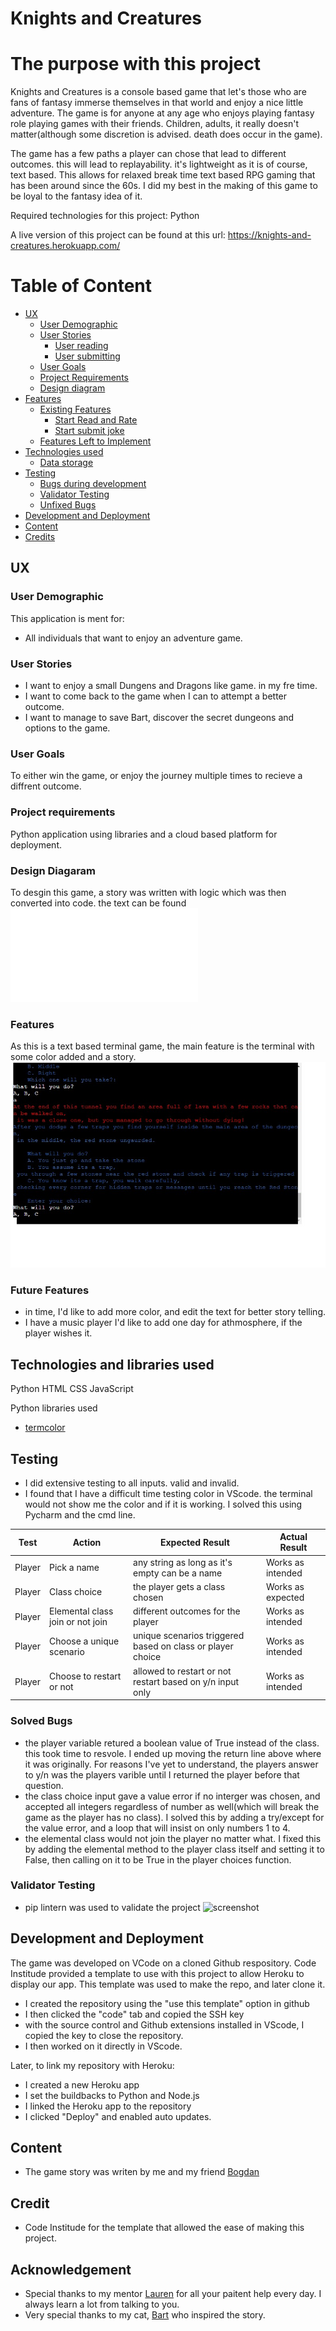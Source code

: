 # Knights and Creatures

# The purpose with this project

Knights and Creatures is a console based game that let's those who are fans of fantasy immerse themselves in that world and enjoy a nice little adventure.  The game is for anyone at any age who enjoys playing fantasy role playing games with their friends. Children, adults, it really doesn't matter(although some discretion is advised. death does occur in the game).


The game has a few paths a player can chose that lead to different outcomes. this will lead to replayability. it's lightweight as it is of course, text based. This allows for relaxed break time text based RPG gaming that has been around since the 60s. I did my best in the making of this game to be loyal to the fantasy idea of it.

Required technologies for this project: Python

A live version of this project can be found at this url: https://knights-and-creatures.herokuapp.com/

# Table of Content

+ [UX](#ux "UX")
  + [User Demographic](#user-demographic "User Demographic")
  + [User Stories](#user-stories "User Stories")
    + [User reading](#user-reading "User reading")
    + [User submitting](#user-submitting "User submitting")
  + [User Goals](#user-goals "User goals")
  + [Project Requirements](#project-requirements "Project Requirements")
  + [Design diagram](#design-diagram "Design diagram")
+ [Features](#features "Features")
  + [Existing Features](#existing-features "Existing Features")
    + [Start Read and Rate](#start-read-and-rate "Start read and rate")
    + [Start submit joke](#start-submit-joke "Start submit joke")
  + [Features Left to Implement](#features-left-to-implement "Features Left to Implement")
+ [Technologies used](#technologies-used "Technologies used")
  + [Data storage](#data-storage "Data Storage")
+ [Testing](#testing "Testing")
  + [Bugs during development](#bugs-during-development "Bugs during development")
  + [Validator Testing](#validator-testing "Validator Testing")
  + [Unfixed Bugs](#unfixed-bugs "Unfixed Bugs")
+ [Development and Deployment](#development-and-deployment "Development and Deployment")
+ [Content](#content "Content")
+ [Credits](#credits "Credits")

## UX

### User Demographic

This application is ment for:

 - All individuals that want to enjoy an adventure game.

 ### User Stories

 - I want to enjoy a small Dungens and Dragons like game. in my fre time.
 - I want to come back to the game when I can to attempt a better outcome. 
 - I want to manage to save Bart, discover the secret dungeons and options to the game. 

 ### User Goals

 To either win the game, or enjoy the journey multiple times to recieve a diffrent outcome. 

 ### Project requirements

 Python application using libraries and a cloud based platform for deployment.

 ### Design Diagaram

 To desgin this game, a story was written with logic which was then converted into code. the text can be found ![here.](assests/text/FindBartholomew.txt) 

 ### Features
 As this is a text based terminal game, the main feature is the terminal with some color added and a story.  ![screenshot of the game](assests/images/terminal.jpg)
 ### Future Features
 - in time, I'd like to add more color, and edit the text for better story telling.
 - I have a music player I'd like to add one day for athmosphere, if the player wishes it.
 ## Technologies and libraries used

 Python
 HTML
 CSS
 JavaScript 

Python libraries used

- [termcolor](https://pypi.org/project/termcolor/)


## Testing
- I did extensive testing to all inputs. valid and invalid.
- I found that I have a difficult time testing color in VScode. the terminal would not show me the color and if it is working. I solved this using Pycharm and the cmd line.


**Test** | **Action** | **Expected Result** | **Actual Result**
-------- | ------------------- | ------------------- | -----------------
Player | Pick a name | any string as long as it's empty can be a name | Works as intended
Player | Class choice| the player gets a class chosen | Works as expected
Player | Elemental class join or not join | different outcomes for the player | Works as intended
Player | Choose a unique scenario| unique scenarios triggered based on class or player choice| Works as intended
Player | Choose to restart or not| allowed to restart or not restart based on y/n input only| Works as intended

### Solved Bugs 
- the player variable retured a boolean value of True instead of the class. this took time to resvole. I ended up moving the return line above where it was originally. For reasons I've yet to understand, the players answer to y/n was the players varible until I returned the player before that question.
- the class choice input gave a value error if no interger was chosen, and accepted all integers regardless of number as well(which will break the game as the player has no class). I solved this by adding a try/except for the value error, and a loop that will insist on only numbers 1 to 4.
- the elemental class would not join the player no matter what. I fixed this by adding the elemental method to the player class itself and setting it to False, then calling on it to be True in the player choices function.

### Validator Testing 
 - pip lintern was used to validate the project ![screenshot](/assests/images/linter_test.jpg) 

## Development and Deployment
The game was developed on VCode on a cloned Github respository.
Code Institude provided a template to use with this project to allow Heroku to display our app.
This template was used to make the repo, and later clone it. 
 - I created the repository using the "use this template" option in github
 - I then clicked the "code" tab and copied the SSH key 
 - with the source control and Github extensions installed in VScode, I copied the key to close the repository.
 - I then worked on it directly in VScode.

 Later, to link my repository with Heroku:

 - I created a new Heroku app
 - I set the buildbacks to Python and Node.js
 - I linked the Heroku app to the repository
 - I clicked "Deploy" and enabled auto updates.



## Content
- The game story was writen by me and my friend [Bogdan](https://www.linkedin.com/in/bogdan-paul-paduraru-b49b8998/)

## Credit 
 - Code Institude for the template that allowed the ease of making this project. 


## Acknowledgement
- Special thanks to my mentor [Lauren](https://www.linkedin.com/in/lauren-nicole-popich/) for all your paitent help every day. I always learn a lot from talking to you.
- Very special thanks to my cat, [Bart](https://www.instagram.com/bartieletsgoparty/) who inspired the story.